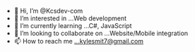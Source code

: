 - 👋 Hi, I’m @Kcsdev-com
- 👀 I’m interested in ...Web development
- 🌱 I’m currently learning ...C#, JavaScript
- 💞️ I’m looking to collaborate on ...Website/Mobile integration
- 📫 How to reach me ...kylesmit7@gmail.com

<!---
Kcsdev-com/Kcsdev-com is a ✨ special ✨ repository because its `README.md` (this file) appears on your GitHub profile.
You can click the Preview link to take a look at your changes.
--->
